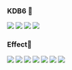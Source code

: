 ### KDB6 👋   
<a href="https://kdb6.github.io/codingclass/index.html"><img src="https://img.shields.io/badge/class-3DDC84?style=flat-square&logo=github&logoColor=white"/></a>
<a href="https://kdb6.github.io/codingclass/javascript/index.html"><img src="https://img.shields.io/badge/javascript-16009A?style=flat-square&logo=github&logoColor=white"/></a>
<a href="https://kdb6.github.io/codingclass/html/alphabet.html"><img src="https://img.shields.io/badge/html-A700C2?style=flat-square&logo=github&logoColor=white"/></a>
<a href="https://kdb6.github.io/codingclass/css/index.html"><img src="https://img.shields.io/badge/css-E20000?style=flat-square&logo=github&logoColor=white"/></a>   

### Effect🎉
<a href="https://kdb6.github.io/codingclass/javascript/effect/gameEffect01.html"><img src="https://img.shields.io/badge/game-00D37B?style=flat-square&logo=github&logoColor=white"/></a>
<a href="https://kdb6.github.io/codingclass/javascript/effect/dataEffect01.html"><img src="https://img.shields.io/badge/data-00D3AD?style=flat-square&logo=github&logoColor=white"/></a>
<a href="https://kdb6.github.io/codingclass/javascript/effect/searchEffect01.html"><img src="https://img.shields.io/badge/search-37CFFF?style=flat-square&logo=github&logoColor=white"/></a>
<a href="https://kdb6.github.io/codingclass/javascript/effect/quizEffect01.html"><img src="https://img.shields.io/badge/quiz-190062?style=flat-square&logo=github&logoColor=white"/></a>
<a href="https://kdb6.github.io/codingclass/javascript/effect/mouseEffect01.html"><img src="https://img.shields.io/badge/mouse-A6FFFA?style=flat-square&logo=github&logoColor=white"/></a>
<a href="https://kdb6.github.io/codingclass/javascript/effect/parallaxEffect01.html"><img src="https://img.shields.io/badge/parallax-A6BFFF?style=flat-square&logo=github&logoColor=white"/></a>
<a href="https://kdb6.github.io/codingclass/javascript/effect/sliderEffect01.html"><img src="https://img.shields.io/badge/slider-CBB9FF?style=flat-square&logo=github&logoColor=white"/></a>   
